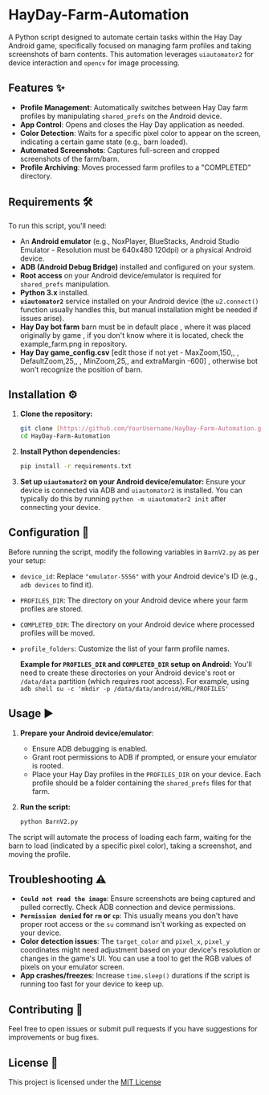# HayDay-Farm-Automation

A Python script designed to automate certain tasks within the Hay Day Android game, specifically focused on managing farm profiles and taking screenshots of barn contents. This automation leverages `uiautomator2` for device interaction and `opencv` for image processing.

## Features ✨

* **Profile Management**: Automatically switches between Hay Day farm profiles by manipulating `shared_prefs` on the Android device.
* **App Control**: Opens and closes the Hay Day application as needed.
* **Color Detection**: Waits for a specific pixel color to appear on the screen, indicating a certain game state (e.g., barn loaded).
* **Automated Screenshots**: Captures full-screen and cropped screenshots of the farm/barn.
* **Profile Archiving**: Moves processed farm profiles to a "COMPLETED" directory.

## Requirements 🛠️

To run this script, you'll need:

* An **Android emulator** (e.g., NoxPlayer, BlueStacks, Android Studio Emulator - Resolution must be 640x480 120dpi) or a physical Android device.
* **ADB (Android Debug Bridge)** installed and configured on your system.
* **Root access** on your Android device/emulator is required for `shared_prefs` manipulation.
* **Python 3.x** installed.
* **`uiautomator2`** service installed on your Android device (the `u2.connect()` function usually handles this, but manual installation might be needed if issues arise).
* **Hay Day bot farm** barn must be in default place , where it was placed originally by game , if you don't know where it is located, check the example_farm.png in repository.
* **Hay Day game_config.csv** [edit those if not yet - MaxZoom,150,, , DefaultZoom,25,, , MinZoom,25,, and extraMargin -600] , otherwise bot won't recognize the position of barn.

## Installation ⚙️

1.  **Clone the repository:**
    ```bash
    git clone [https://github.com/YourUsername/HayDay-Farm-Automation.git](https://github.com/YourUsername/HayDay-Farm-Automation.git)
    cd HayDay-Farm-Automation
    ```

2.  **Install Python dependencies:**
    ```bash
    pip install -r requirements.txt
    ```

3.  **Set up `uiautomator2` on your Android device/emulator:**
    Ensure your device is connected via ADB and `uiautomator2` is installed. You can typically do this by running `python -m uiautomator2 init` after connecting your device.

## Configuration 🔧

Before running the script, modify the following variables in `BarnV2.py` as per your setup:

* `device_id`: Replace `"emulator-5556"` with your Android device's ID (e.g., `adb devices` to find it).
* `PROFILES_DIR`: The directory on your Android device where your farm profiles are stored.
* `COMPLETED_DIR`: The directory on your Android device where processed profiles will be moved.
* `profile_folders`: Customize the list of your farm profile names.

   **Example for `PROFILES_DIR` and `COMPLETED_DIR` setup on Android:**
    You'll need to create these directories on your Android device's root or `/data/data` partition (which requires root access).
    For example, using `adb shell su -c 'mkdir -p /data/data/android/KRL/PROFILES'`

## Usage ▶️

1.  **Prepare your Android device/emulator**:
    * Ensure ADB debugging is enabled.
    * Grant root permissions to ADB if prompted, or ensure your emulator is rooted.
    * Place your Hay Day profiles in the `PROFILES_DIR` on your device. Each profile should be a folder containing the `shared_prefs` files for that farm.

2.  **Run the script:**
    ```bash
    python BarnV2.py
    ```

The script will automate the process of loading each farm, waiting for the barn to load (indicated by a specific pixel color), taking a screenshot, and moving the profile.

## Troubleshooting ⚠️

* **`Could not read the image`**: Ensure screenshots are being captured and pulled correctly. Check ADB connection and device permissions.
* **`Permission denied` for `rm` or `cp`**: This usually means you don't have proper root access or the `su` command isn't working as expected on your device.
* **Color detection issues**: The `target_color` and `pixel_x`, `pixel_y` coordinates might need adjustment based on your device's resolution or changes in the game's UI. You can use a tool to get the RGB values of pixels on your emulator screen.
* **App crashes/freezes**: Increase `time.sleep()` durations if the script is running too fast for your device to keep up.

## Contributing 🤝

Feel free to open issues or submit pull requests if you have suggestions for improvements or bug fixes.

## License 📄

This project is licensed under the [MIT License](LICENSE)
